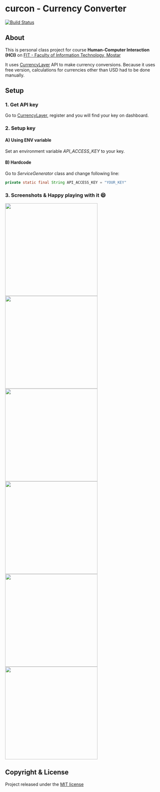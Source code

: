 # curcon - Currency Converter
[![Build Status](https://travis-ci.org/bosnian/curcon-android.svg?branch=master)](https://travis-ci.org/bosnian/curcon-android)

## About

This is personal class project for course **Human-Computer Interaction (HCI)** on [FIT - Faculty of Information Technology, Mostar ](http://www.fit.ba)

It uses [CurrencyLayer](https://currencylayer.com/) API to make currency conversions. Because it uses free version, calculations for currencies other than USD had to be done manually.

## Setup

### 1. Get API key
Go to [CurrencyLayer](https://currencylayer.com/), register and you will find your key on dashboard.

### 2. Setup key
#### A) Using ENV variable
Set an environment variable *API_ACCESS_KEY* to your key.
#### B) Hardcode
Go to *ServiceGenerator* class and change following line:
```java
private static final String API_ACCESS_KEY = "YOUR_KEY"

```
### 3. Screenshots & Happy playing with it :smile:


<img  src="https://cloud.githubusercontent.com/assets/1209195/14505056/c9ebee60-01b7-11e6-86d6-6a5719dedd20.png" width="300px"/>
<img src="https://cloud.githubusercontent.com/assets/1209195/14505057/c9ed0dd6-01b7-11e6-808a-cb7c3ccddf1b.png" width="300px"/>
<img src="https://cloud.githubusercontent.com/assets/1209195/14505058/c9ed46a2-01b7-11e6-86d3-096f30d582f3.png" width="300px"/>
<img src="https://cloud.githubusercontent.com/assets/1209195/14505055/c9e9b44c-01b7-11e6-89cc-c8bafec59896.png" width="300px"/>
<img src="https://cloud.githubusercontent.com/assets/1209195/14505054/c9e8b20e-01b7-11e6-81aa-2873671f241d.png" width="300px"/>
<img src="https://cloud.githubusercontent.com/assets/1209195/14505053/c9e8026e-01b7-11e6-9206-c26bb393992d.png" width="300px"/>



## Copyright & License
 
Project released under the [MIT license](LICENSE.md)
